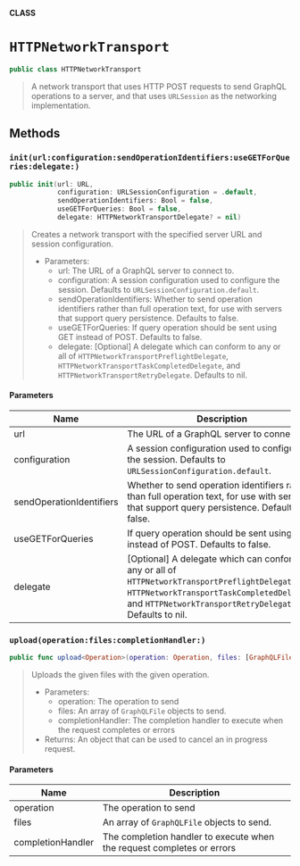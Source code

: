 **CLASS**

# `HTTPNetworkTransport`

```swift
public class HTTPNetworkTransport
```

> A network transport that uses HTTP POST requests to send GraphQL operations to a server, and that uses `URLSession` as the networking implementation.

## Methods
### `init(url:configuration:sendOperationIdentifiers:useGETForQueries:delegate:)`

```swift
public init(url: URL,
            configuration: URLSessionConfiguration = .default,
            sendOperationIdentifiers: Bool = false,
            useGETForQueries: Bool = false,
            delegate: HTTPNetworkTransportDelegate? = nil)
```

> Creates a network transport with the specified server URL and session configuration.
>
> - Parameters:
>   - url: The URL of a GraphQL server to connect to.
>   - configuration: A session configuration used to configure the session. Defaults to `URLSessionConfiguration.default`.
>   - sendOperationIdentifiers: Whether to send operation identifiers rather than full operation text, for use with servers that support query persistence. Defaults to false.
>   - useGETForQueries: If query operation should be sent using GET instead of POST. Defaults to false.
>   - delegate: [Optional] A delegate which can conform to any or all of `HTTPNetworkTransportPreflightDelegate`, `HTTPNetworkTransportTaskCompletedDelegate`, and `HTTPNetworkTransportRetryDelegate`. Defaults to nil.

#### Parameters

| Name | Description |
| ---- | ----------- |
| url | The URL of a GraphQL server to connect to. |
| configuration | A session configuration used to configure the session. Defaults to `URLSessionConfiguration.default`. |
| sendOperationIdentifiers | Whether to send operation identifiers rather than full operation text, for use with servers that support query persistence. Defaults to false. |
| useGETForQueries | If query operation should be sent using GET instead of POST. Defaults to false. |
| delegate | [Optional] A delegate which can conform to any or all of `HTTPNetworkTransportPreflightDelegate`, `HTTPNetworkTransportTaskCompletedDelegate`, and `HTTPNetworkTransportRetryDelegate`. Defaults to nil. |

### `upload(operation:files:completionHandler:)`

```swift
public func upload<Operation>(operation: Operation, files: [GraphQLFile], completionHandler: @escaping (_ result: Result<GraphQLResponse<Operation>, Error>) -> Void) -> Cancellable
```

> Uploads the given files with the given operation.
>
> - Parameters:
>   - operation: The operation to send
>   - files: An array of `GraphQLFile` objects to send.
>   - completionHandler: The completion handler to execute when the request completes or errors
> - Returns: An object that can be used to cancel an in progress request.

#### Parameters

| Name | Description |
| ---- | ----------- |
| operation | The operation to send |
| files | An array of `GraphQLFile` objects to send. |
| completionHandler | The completion handler to execute when the request completes or errors |